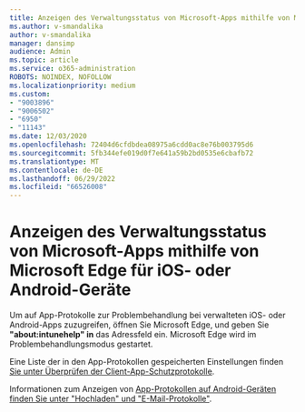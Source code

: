 ```yaml
---
title: Anzeigen des Verwaltungsstatus von Microsoft-Apps mithilfe von Microsoft Edge für iOS- oder Android-Geräte
ms.author: v-smandalika
author: v-smandalika
manager: dansimp
audience: Admin
ms.topic: article
ms.service: o365-administration
ROBOTS: NOINDEX, NOFOLLOW
ms.localizationpriority: medium
ms.custom:
- "9003896"
- "9006502"
- "6950"
- "11143"
ms.date: 12/03/2020
ms.openlocfilehash: 72404d6cfdbdea08975a6cdd0ac8e76b003795d6
ms.sourcegitcommit: 5fb344efe019d0f7e641a59b2bd0535e6cbafb72
ms.translationtype: MT
ms.contentlocale: de-DE
ms.lasthandoff: 06/29/2022
ms.locfileid: "66526008"
---
```

# <a name="view-the-management-status-of-microsoft-apps-by-using-microsoft-edge-for-ios-or-android-devices"></a>Anzeigen des Verwaltungsstatus von Microsoft-Apps mithilfe von Microsoft Edge für iOS- oder Android-Geräte

Um auf App-Protokolle zur Problembehandlung bei verwalteten iOS- oder Android-Apps zuzugreifen, öffnen Sie Microsoft Edge, und geben Sie **"about:intunehelp" in** das Adressfeld ein. Microsoft Edge wird im Problembehandlungsmodus gestartet.

Eine Liste der in den App-Protokollen gespeicherten Einstellungen finden [Sie unter Überprüfen der Client-App-Schutzprotokolle](https://docs.microsoft.com/mem/intune/apps/app-protection-policy-settings-log).

Informationen zum Anzeigen von [App-Protokollen auf Android-Geräten finden Sie unter "Hochladen" und "E-Mail-Protokolle"](https://docs.microsoft.com/mem/intune/user-help/send-logs-to-your-it-admin-by-email-android).